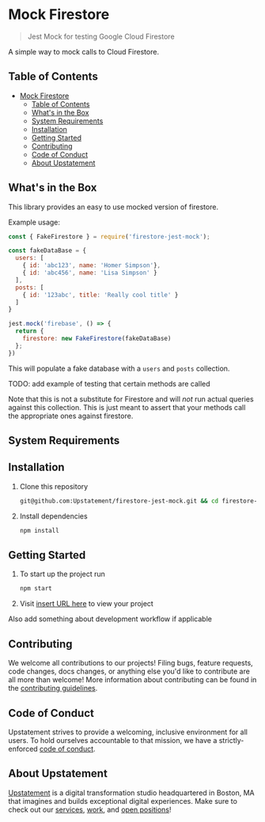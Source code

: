 # Mock Firestore

> Jest Mock for testing Google Cloud Firestore

A simple way to mock calls to Cloud Firestore.

## Table of Contents

- [Mock Firestore](#mock-firestore)
  - [Table of Contents](#table-of-contents)
  - [What's in the Box](#whats-in-the-box)
  - [System Requirements](#system-requirements)
  - [Installation](#installation)
  - [Getting Started](#getting-started)
  - [Contributing](#contributing)
  - [Code of Conduct](#code-of-conduct)
  - [About Upstatement](#about-upstatement)

## What's in the Box

This library provides an easy to use mocked version of firestore.

Example usage:

```js
const { FakeFirestore } = require('firestore-jest-mock');

const fakeDataBase = {
  users: [
    { id: 'abc123', name: 'Homer Simpson'}, 
    { id: 'abc456', name: 'Lisa Simpson' }
  ],
  posts: [
    { id: '123abc', title: 'Really cool title' }
  ]
}

jest.mock('firebase', () => {
  return {
    firestore: new FakeFirestore(fakeDataBase)
  };
})
```

This will populate a fake database with a `users` and `posts` collection.

TODO: add example of testing that certain methods are called

Note that this is not a substitute for Firestore and will *not* run actual queries against this collection.
This is just meant to assert that your methods call the appropriate ones against firestore.

## System Requirements


## Installation

1. Clone this repository

   ```bash
   git@github.com:Upstatement/firestore-jest-mock.git && cd firestore-jest-mock
   ```

2. Install dependencies

   ```bash
   npm install
   ```

## Getting Started

1. To start up the project run

   ```bash
   npm start
   ```

1. Visit [insert URL here](/) to view your project

Also add something about development workflow if applicable

## Contributing

We welcome all contributions to our projects! Filing bugs, feature requests, code changes, docs changes, or anything else you'd like to contribute are all more than welcome! More information about contributing can be found in the [contributing guidelines](.github/CONTRIBUTING.md).

## Code of Conduct

Upstatement strives to provide a welcoming, inclusive environment for all users. To hold ourselves accountable to that mission, we have a strictly-enforced [code of conduct](CODE_OF_CONDUCT.md).

## About Upstatement

[Upstatement](https://www.upstatement.com/) is a digital transformation studio headquartered in Boston, MA that imagines and builds exceptional digital experiences. Make sure to check out our [services](https://www.upstatement.com/services/), [work](https://www.upstatement.com/work/), and [open positions](https://www.upstatement.com/jobs/)!